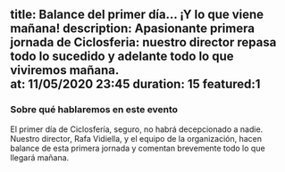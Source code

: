 title: Balance del primer día... ¡Y lo que viene mañana!
description: Apasionante primera jornada de Ciclosferia: nuestro director repasa todo lo sucedido y adelante todo lo que viviremos mañana.  
at: 11/05/2020 23:45
duration: 15
featured:1
----
### Sobre qué hablaremos en este evento

El primer día de Ciclosfería, seguro, no habrá decepcionado a nadie. Nuestro director, Rafa Vidiella, y el equipo de la organización, hacen balance de esta primera jornada y comentan brevemente todo lo que llegará mañana. 
